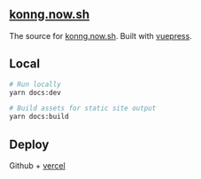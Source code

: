 ## [konng.now.sh](https://konng.now.sh)

The source for [konng.now.sh](https://konng.now.sh). Built with [vuepress](https://vuepress.vuejs.org/).

## Local

```sh
# Run locally
yarn docs:dev

# Build assets for static site output
yarn docs:build
```

## Deploy

Github + [vercel](https://vercel.com/)

